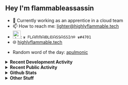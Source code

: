 ## Hey I'm flammableassassin

- 🔭 Currently working as an apprentice in a cloud team  
- 📫 How to reach me: [lighter@highlyflammable.tech](mailto:lighter@highlyflammable.tech?subject=Hello)
- <img src="https://discord.com/assets/2c21aeda16de354ba5334551a883b481.png" alt="drawing" width="25"/>: `♛ ᖴᒪᗩᙏᙏᗩᙖᒪᙓᗩSSᗩSSIᑎ® ♛#4701`
- 🌐 [highlyflammable.tech](https://highlyflammable.tech)

<!--START_SECTION:randomWord-->
- Random word of the day: [apulmonic](https://www.wordnik.com/words/apulmonic)
<!--END_SECTION:randomWord-->

<details>
  <summary><b>Recent Development Activity</b></summary>
  
  <!--START_SECTION:waka-->

```txt
Other        8 hrs 53 mins   ██████████████░░░░░░░░░░░   56.35 %
TypeScript   4 hrs 35 mins   ███████▒░░░░░░░░░░░░░░░░░   29.10 %
YAML         1 hr 22 mins    ██▒░░░░░░░░░░░░░░░░░░░░░░   08.67 %
JavaScript   34 mins         █░░░░░░░░░░░░░░░░░░░░░░░░   03.68 %
Markdown     15 mins         ▒░░░░░░░░░░░░░░░░░░░░░░░░   01.59 %
```

<!--END_SECTION:waka-->

</details>

<details>
  <summary><b>Recent Public Activity</b></summary>
    <br>

  <!--START_SECTION:activity-->
1. 🗣 Commented on [#77](https://github.com/flamableassassin/status/issues/77#issuecomment-1872182722) in [flamableassassin/status](https://github.com/flamableassassin/status)
2. 🔒 Closed issue [#77](https://github.com/flamableassassin/status/issues/77) in [flamableassassin/status](https://github.com/flamableassassin/status)
3. ❗ Opened issue [#77](https://github.com/flamableassassin/status/issues/77) in [flamableassassin/status](https://github.com/flamableassassin/status)
4. 🗣 Commented on [#76](https://github.com/flamableassassin/status/issues/76#issuecomment-1871709083) in [flamableassassin/status](https://github.com/flamableassassin/status)
5. 🔒 Closed issue [#76](https://github.com/flamableassassin/status/issues/76) in [flamableassassin/status](https://github.com/flamableassassin/status)
  <!--END_SECTION:activity-->

</details>

<details>
  <summary><b>Github Stats</b></summary>
    <br>
    <p align="center">
      <img width="48%" src="https://github-readme-stats.vercel.app/api?username=flamableassassin&count_private=true&show_icons=true&theme=radical"/>
      <img width="48%" src="https://github-readme-streak-stats.herokuapp.com?user=flamableassassin&theme=neon-dark"/>
    </p>
  
</details>

<details>
  <summary><b>Other Stuff</b></summary>
  <br>
<a href="https://www.abuseipdb.com/user/67633" title="AbuseIPDB is an IP address blacklist for webmasters and sysadmins to report IP addresses engaging in abusive behavior on their networks">
	<img src="https://www.abuseipdb.com/contributor/67633.svg" alt="AbuseIPDB Contributor Badge" style="width: 264px;background: #fff linear-gradient(rgba(255,255,255,0), rgba(255,255,255,.3) 50%, rgba(0,0,0,.2) 51%, rgba(0,0,0,0));padding: 5px;">
</a>
  
</details>
